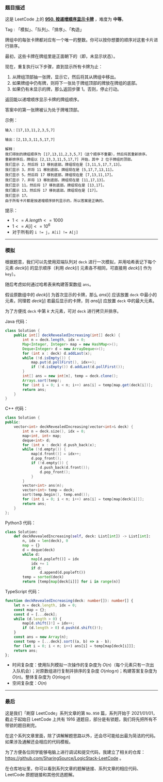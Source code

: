 ### 题目描述

这是 LeetCode 上的 **[950. 按递增顺序显示卡牌](https://leetcode.cn/problems/reveal-cards-in-increasing-order/solution/gong-shui-san-xie-jian-dan-mo-ni-ti-by-a-nu48/)** ，难度为 **中等**。

Tag : 「模拟」、「队列」、「排序」、「构造」



牌组中的每张卡牌都对应有一个唯一的整数。你可以按你想要的顺序对这套卡片进行排序。

最初，这些卡牌在牌组里是正面朝下的（即，未显示状态）。

现在，重复执行以下步骤，直到显示所有卡牌为止：

1. 从牌组顶部抽一张牌，显示它，然后将其从牌组中移出。
2. 如果牌组中仍有牌，则将下一张处于牌组顶部的牌放在牌组的底部。
3. 如果仍有未显示的牌，那么返回步骤 1。否则，停止行动。

返回能以递增顺序显示卡牌的牌组顺序。

答案中的第一张牌被认为处于牌堆顶部。


示例：
```
输入：[17,13,11,2,3,5,7]

输出：[2,13,3,11,5,17,7]

解释：
我们得到的牌组顺序为 [17,13,11,2,3,5,7]（这个顺序不重要），然后将其重新排序。
重新排序后，牌组以 [2,13,3,11,5,17,7] 开始，其中 2 位于牌组的顶部。
我们显示 2，然后将 13 移到底部。牌组现在是 [3,11,5,17,7,13]。
我们显示 3，并将 11 移到底部。牌组现在是 [5,17,7,13,11]。
我们显示 5，然后将 17 移到底部。牌组现在是 [7,13,11,17]。
我们显示 7，并将 13 移到底部。牌组现在是 [11,17,13]。
我们显示 11，然后将 17 移到底部。牌组现在是 [13,17]。
我们展示 13，然后将 17 移到底部。牌组现在是 [17]。
我们显示 17。
由于所有卡片都是按递增顺序排列显示的，所以答案是正确的。
```

提示：
* $1 <= A.length <= 1000$
* $1 <= A[i] <= 10^6$
* 对于所有的 `i != j`，`A[i] != A[j]`

---

### 模拟

根据题意，我们可以先使用双端队列对 `deck` 进行一次模拟，并用哈希表记下每个元素 $deck[i]$ 的显示顺序（利用 $deck[i]$ 元素各不相同，可直接用 $deck[i]$ 作为 `key`）。

随后考虑如何通过哈希表来构建答案数组 `ans`。

假设原数组中的 $deck[i]$ 为首次显示的卡牌，那么 $ans[i]$ 应该放置 `deck` 中最小的元素，同理若 $deck[j]$ 若最后显示的卡牌，则 $ans[j]$ 应放置 `deck` 中的最大元素。

为了方便找 `deck` 中第 $k$ 大元素，可对 `deck` 进行拷贝并排序。

Java 代码：
```Java
class Solution {
    public int[] deckRevealedIncreasing(int[] deck) {
        int n = deck.length, idx = 0;
        Map<Integer, Integer> map = new HashMap<>();
        Deque<Integer> d = new ArrayDeque<>();
        for (int x : deck) d.addLast(x);
        while (!d.isEmpty()) {
            map.put(d.pollFirst(), idx++);
            if (!d.isEmpty()) d.addLast(d.pollFirst());
        }
        int[] ans = new int[n], temp = deck.clone();
        Arrays.sort(temp);
        for (int i = 0; i < n; i++) ans[i] = temp[map.get(deck[i])];
        return ans;
    }
}
```
C++ 代码：
```C++
class Solution {
public:
    vector<int> deckRevealedIncreasing(vector<int>& deck) {
        int n = deck.size(), idx = 0;
        map<int, int> map;
        deque<int> d;
        for (int x : deck) d.push_back(x);
        while (!d.empty()) {
            map[d.front()] = idx++;
            d.pop_front();
            if (!d.empty()) {
                d.push_back(d.front());
                d.pop_front();
            }
        }
        vector<int> ans(n);
        vector<int> temp = deck;
        sort(temp.begin(), temp.end());
        for (int i = 0; i < n; i++) ans[i] = temp[map[deck[i]]];
        return ans;
    }
};
```
Python3 代码：
```Python
class Solution:
    def deckRevealedIncreasing(self, deck: List[int]) -> List[int]:
        n, idx = len(deck), 0
        map = {}
        d = deque(deck)
        while d:
            map[d.popleft()] = idx
            idx += 1
            if d:
                d.append(d.popleft())
        temp = sorted(deck)
        return [temp[map[deck[i]]] for i in range(n)]
```
TypeScript 代码：
```TypeScript
function deckRevealedIncreasing(deck: number[]): number[] {
    let n = deck.length, idx = 0;
    const map = {};
    const d = [...deck];
    while (d.length > 0) {
        map[d.shift()!] = idx++;
        if (d.length > 0) d.push(d.shift()!);
    }
    const ans = new Array(n);
    const temp = [...deck].sort((a, b) => a - b);
    for (let i = 0; i < n; i++) ans[i] = temp[map[deck[i]]];
    return ans;
};
```
* 时间复杂度：使用队列模拟一次操作的复杂度为 $O(n)$（每个元素只有一次出入队机会）；对原数组进行复制并排序的复杂度 $O(n\log{n})$；构建答案复杂度为 $O(n)$。整体复杂度为 $O(n\log{n})$
* 空间复杂度：$O(n)$

---

### 最后

这是我们「刷穿 LeetCode」系列文章的第 `No.950` 篇，系列开始于 2021/01/01，截止于起始日 LeetCode 上共有 1916 道题目，部分是有锁题，我们将先把所有不带锁的题目刷完。

在这个系列文章里面，除了讲解解题思路以外，还会尽可能给出最为简洁的代码。如果涉及通解还会相应的代码模板。

为了方便各位同学能够电脑上进行调试和提交代码，我建立了相关的仓库：https://github.com/SharingSource/LogicStack-LeetCode 。

在仓库地址里，你可以看到系列文章的题解链接、系列文章的相应代码、LeetCode 原题链接和其他优选题解。

